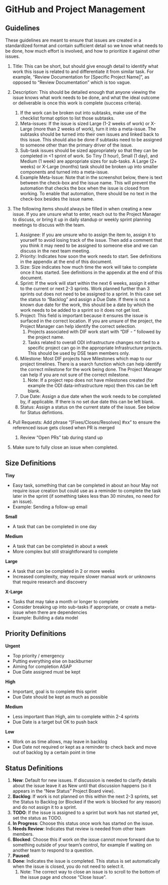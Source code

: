 # GitHub and Project Management

## Guidelines

These guidelines are meant to ensure that issues are created in a standardized format and contain sufficient detail so we know what needs to be done, how much effort is involved, and how to prioritize it against other issues. 

1. Title: This can be short, but should give enough detail to identify what work this issue is related to and differentiate it from similar task. For example, “Review Documentation for [Specific Project Name]”, as opposed to “Review Documentation” which is too vague. 
2. Description: This should be detailed enough that anyone viewing the issue knows what work needs to be done, and what the ideal outcome or deliverable is once this work is complete (success criteria). 
    1. If the work can be broken out into subtasks, make use of the checklist format option to list those subtasks.
    2. Meta-issues: If the issue is sized Large (1-2 weeks of work) or X-Large (more than 2 weeks of work), turn it into a meta-issue. The subtasks should be turned into their own issues and linked back to this issue. This should also be done if subtasks need to be assigned to someone other than the primary driver of the issue. 
    3. Sub-task issues should be sized appropriately so that they can be completed in <1 sprint of work. So Tiny (1 hour), Small (1 day), and Medium (1 week) are appropriate sizes for sub-tasks. A Large (2+ weeks) or X-Large (months) task should be broken up into smaller components and turned into a meta-issue.
    4. Example Meta-Issue: Note that in the screenshot below, there is text between the check-box and the issue name. This will prevent the automation that checks the box when the issue is closed from working. To enable that automation, there should be no text in the check-box besides the issue name. 

3. The following items should always be filled in when creating a new issue. If you are unsure what to enter, reach out to the Project Manager to discuss, or bring it up in daily standup or weekly sprint planning meetings to discuss with the team. 
    1. Assignee: If you are unsure who to assign the item to, assign it to yourself to avoid losing track of the issue. Then add a comment that you think it may need to be assigned to someone else and we can discuss in the next team meeting.
    2. Priority: Indicates how soon the work needs to start. See definitions in the appendix at the end of this document.
    3. Size: Size indicates how much time the work will take to complete once it has started. See definitions in the appendix at the end of this document.
    4. Sprint: If the work will start within the next 6 weeks, assign it either to the current or next 2-3 sprints. Work planned further than 3 sprints out does not need to be assigned to a sprint. In this case set the status to “Backlog” and assign a Due Date. If there is not a known due date for the work, this should be a date by which the work needs to be added to a sprint so it does not get lost. 
    5. Project: This field is important because it ensures the issue is surfaced in the correct location. If you are unsure of the project, the Project Manager can help identify the correct selection.
        1. Projects associated with DIF work start with “DIF - “ followed by the project name. 
        2. Tasks related to overall ODI infrastructure changes not tied to a specific project can go in the appropriate Infrastructure projects. This should be used by DSE team members only. 
    6. Milestone: Most DIF projects have Milestones which map to our project timelines. There is a search function which can help identify the correct milestone for the work being done. The Project Manager can help if you are not sure of the correct milestone.
        1. Note: If a project repo does not have milestones created (for example the ODI data-infrastructure repo) then this can be left blank.
    7. Due Date: Assign a due date when the work needs to be completed by, if applicable. If there is no set due date this can be left blank.
    8. Status: Assign a status on the current state of the issue. See below for Status defintions.
4. Pull Requests: Add phrase “[Fixes/Closes/Resolves] #xx” to ensure the referenced issue gets closed when PR is merged
    1. Review “Open PRs” tab during stand up
5. Make sure to fully close an issue when completed.


## Size Definitions

**Tiny**

- Easy task, something that can be completed in about an hour May not require issue creation but could use as a reminder to complete the task later in the sprint (if something takes less than 30 minutes, no need for an issue).
- Example: Sending a follow-up email

**Small**

- A task that can be completed in one day

**Medium**

- A task that can be completed in about a week
- More complex but still straightforward to complete

**Large**

- A task that can be completed in 2 or more weeks
- Increased complexity, may require slower manual work or unknowns that require research and discovery

**X-Large**

- Tasks that may take a month or longer to complete
- Consider breaking up into sub-tasks if appropriate, or create a meta-issue when there are dependencies
- Example: Building a data model

## Priority Definitions

**Urgent**

- Top priority / emergency
- Putting everything else on backburner
- Aiming for completion ASAP
- Due Date assigned must be kept

**High**

- Important, goal is to complete this sprint
- Due Date should be kept as much as possible

**Medium**

- Less important than High, aim to complete within 2-4 sprints
- Due Date is a target but OK to push back

**Low**

- Work on as time allows, may leave in backlog
- Due Date not required or kept as a reminder to check back and move out of backlog by a certain point in time

## Status Definitions

1. **New**: Default for new issues. If discussion is needed to clarify details about the issue leave it as New until that discussion happens (so it appears in the “New Status” Project Board view). 
2. **Backlog**: If work is not planned on this within the next 2-3 sprints, set the Status to Backlog (or Blocked if the work is blocked for any reason) and do not assign it to a sprint.
3. **TODO**: If the issue is assigned to a sprint but work has not started yet, set the status as TODO. 
4. **In Progress**: Choose this status once work has started on the issue. 
5. **Needs Review**: Indicates that review is needed from other team members. 
6. **Blocked**: Choose this if work on the issue cannot move forward due to something outside of your team’s control, for example if waiting on another team to respond to a question. 
7. **Paused**: 
8. **Done**: Indicates the issue is completed. This status is set automatically when the issue is closed, you do not need to select it. 
    1. Note: The correct way to close an issue is to scroll to the bottom of the issue page and choose “Close Issue”. 